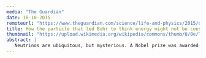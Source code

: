 ```yaml
---
media: "The Guardian"
date: 18-10-2015
remoteurl: "https://www.theguardian.com/science/life-and-physics/2015/oct/18/finding-supernemo-neutrino-experiment-makes-the-journey-from-the-surrey-hills-to-the-cottian-alps"
title: How the particle that led Bohr to think energy might not be conserved could lead the next revolution in physics
thumbnail: "https://upload.wikimedia.org/wikipedia/commons/thumb/0/0e/The_Guardian.svg/800px-The_Guardian.svg.png"
abstract: |
   Neutrinos are ubiquitous, but mysterious. A Nobel prize was awarded this year for the discovery that they have mass, and undergo quantum oscillations as they travel - discoveries that fundamentally changed our understanding of physics and cosmology. A rare nuclear decay, being searched for now, might lead to a similar revolution...
---
```

